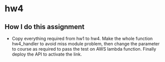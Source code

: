 hw4
=====

## How I do this assignment

* Copy everything required from hw1 to hw4. Make the whole function
hw4_handler to avoid miss module problem, then change the parameter to 
course as required to pass the test on AWS lambda function. Finally deploy the API to
activate the link.

